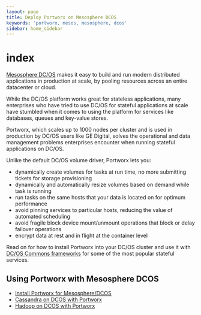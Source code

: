 ```yaml
---
layout: page
title: Deploy Portworx on Mesosphere DCOS
keywords: 'portworx, mesos, mesosphere, dcos'
sidebar: home_sidebar
---
```


# index

[Mesosphere DC/OS](https://mesosphere.com/product/) makes it easy to build and run modern distributed applications in production at scale, by pooling resources across an entire datacenter or cloud.

While the DC/OS platform works great for stateless applications, many enterprises who have tried to use DC/OS for stateful applications at scale have stumbled when it comes to using the platform for services like databases, queues and key-value stores.

Portworx, which scales up to 1000 nodes per cluster and is used in production by DC/OS users like GE Digital, solves the operational and data management problems enterprises encounter when running stateful applications on DC/OS.

Unlike the default DC/OS volume driver, Portworx lets you:

* dynamically create volumes for tasks at run time, no more submitting tickets for storage provisioning
* dynamically and automatically resize volumes based on demand while task is running
* run tasks on the same hosts that your data is located on for optimum performance
* avoid pinning services to particular hosts, reducing the value of automated scheduling 
* avoid fragile block device mount/unmount operations that block or delay failover operations
* encrypt data at rest and in flight at the container level

Read on for how to install Portworx into your DC/OS cluster and use it with [DC/OS Commons frameworks](https://docs.mesosphere.com/service-docs/) for some of the most popular stateful services.

## Using Portworx with Mesosphere DCOS

* [Install Portworx for Mesosphere/DCOS](https://github.com/venkatpx/px-docs/tree/3f39ba94d6d6d91385dcd6792eb6da61d0016b4d/scheduler/mesosphere-dcos/install.html)
* [Cassandra on DCOS with Portworx](https://github.com/venkatpx/px-docs/tree/3f39ba94d6d6d91385dcd6792eb6da61d0016b4d/scheduler/mesosphere-dcos/cassandra.html)
* [Hadoop on DCOS with Portworx](https://github.com/venkatpx/px-docs/tree/3f39ba94d6d6d91385dcd6792eb6da61d0016b4d/scheduler/mesosphere-dcos/hadoop-hdfs.html)


